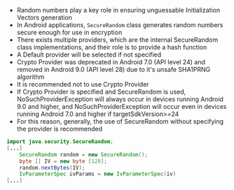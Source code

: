 * Random numbers play a key role in ensuring unguessable Initialization Vectors generation
* In Android applications, `SecureRandom` class generates random numbers secure enough for use in encryption
* There exists multiple providers, which are the internal SecureRandom class implementations, and their role is to provide a hash function
* A Default provider will be selected if not specified
* Crypto Provider was deprecated in Android 7.0 (API level 24) and removed in Android 9.0 (API level 28) due to it's unsafe SHA1PRNG algorithm
* It is recommended not to use Crypto Provider
* If Crypto Provider is specified and SecureRandom is used, NoSuchProviderException will always occur in devices running Android 9.0 
and higher, and NoSuchProviderException will occur even in devices running Android 7.0 and higher if targetSdkVersion>=24
* For this reason, generally, the use of SecureRandom without specifying the provider is recommended


```java
import java.security.SecureRandom;
[...]
    SecureRandom random = new SecureRandom();
    byte [] IV = new byte [128];
    random.nextBytes(IV);
    IvParameterSpec ivParams = new IvParameterSpec(iv)
[...]
```

